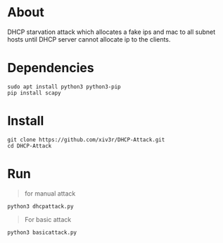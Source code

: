 # About

DHCP starvation attack which allocates a fake ips and mac to all subnet hosts until DHCP server cannot allocate ip to the clients.

# Dependencies
```
sudo apt install python3 python3-pip
pip install scapy
```
# Install
```
git clone https://github.com/xiv3r/DHCP-Attack.git
cd DHCP-Attack
```
# Run
> for manual attack
```
python3 dhcpattack.py
```
> For basic attack
```
python3 basicattack.py
```
